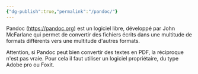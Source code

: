 ```yaml
---
{"dg-publish":true,"permalink":"/pandoc/"}
---
```



Pandoc (https://pandoc.org) est un logiciel libre, développé par John McFarlane qui permet de convertir des fichiers écrits dans une multitude de formats différents vers une multitude d'autres formats. 

Attention, si Pandoc peut bien convertir des textes en PDF, la réciproque n'est pas vraie. 
Pour cela il faut utiliser un logiciel propriétaire, du type Adobe pro ou Foxit. 
